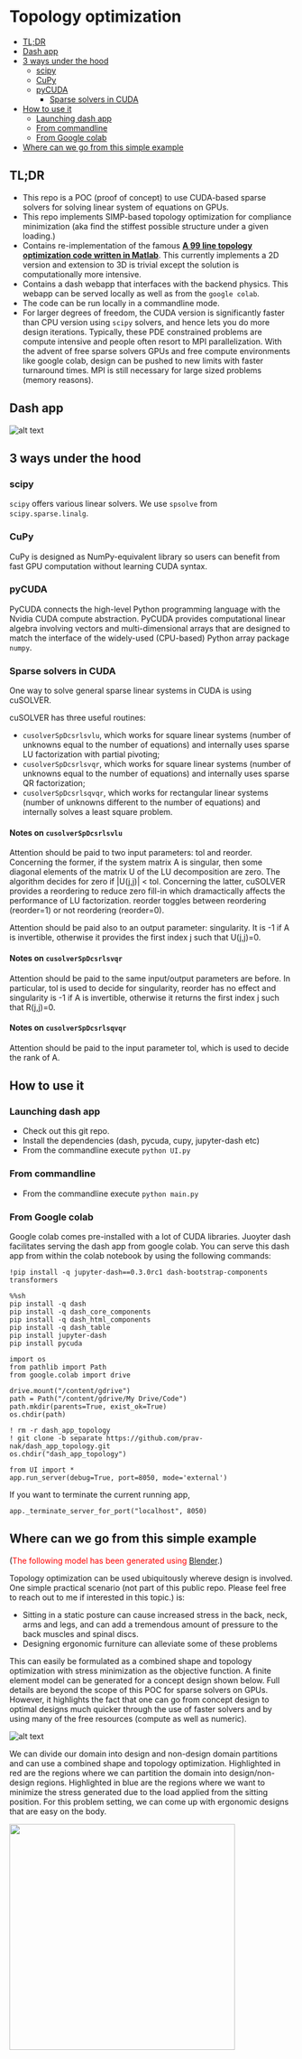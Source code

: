 # Topology optimization

- [TL;DR](#tldr)
- [Dash app](#dash)
- [3 ways under the hood](#3-ways-under-the-hood)
  - [scipy](#scipy)
  - [CuPy](#cupy)
  - [pyCUDA](#heading-1)
    - [Sparse solvers in CUDA](#sparse-solvers-in-cuda)
- [How to use it](#how-to-use-it)
  - [Launching dash app](#launching-dash-app)
  - [From commandline](#from-commandline)
  - [From Google colab](#from-google-colab)
- [Where can we go from this simple example](#where-can-we-go-from-this-simple-example)

<!-- toc -->

## TL;DR

- This repo is a POC (proof of concept) to use CUDA-based sparse solvers for solving linear system of equations on GPUs.
- This repo implements SIMP-based topology optimization for compliance minimization (aka find the stiffest possible structure under a given loading.)
- Contains re-implementation of the famous [**A 99 line topology optimization code written in Matlab**](https://www.topopt.mek.dtu.dk/Apps-and-software/A-99-line-topology-optimization-code-written-in-MATLAB). This currently implements a 2D version and extension to 3D is trivial except the solution is computationally more intensive.
- Contains a dash webapp that interfaces with the backend physics. This webapp can be served locally as well as from the `google colab`.
- The code can be run locally in a commandline mode.
- For larger degrees of freedom, the CUDA version is significantly faster than CPU version using `scipy` solvers, and hence lets you do more design iterations. Typically, these PDE constrained problems are compute intensive and people often resort to MPI parallelization. With the advent of free sparse solvers GPUs and free compute environments like google colab, design can be pushed to new limits with faster turnaround times. MPI is still necessary for large sized problems (memory reasons).

## Dash app

![alt text](assets/images/anim-opt.gif)

## 3 ways under the hood

### scipy

`scipy` offers various linear solvers. We use `spsolve` from `scipy.sparse.linalg`.

### CuPy

CuPy is designed as NumPy-equivalent library so users can benefit from fast GPU computation without learning CUDA syntax.

### pyCUDA

PyCUDA connects the high-level Python programming language with the Nvidia CUDA compute abstraction. PyCUDA provides computational linear algebra involving vectors and multi-dimensional arrays that are designed to match the interface of the widely-used (CPU-based) Python array package `numpy`.

### Sparse solvers in CUDA

One way to solve general sparse linear systems in CUDA is using cuSOLVER.

cuSOLVER has three useful routines:

- `cusolverSpDcsrlsvlu`, which works for square linear systems (number of unknowns equal to the number of equations) and internally uses sparse LU factorization with partial pivoting;
- `cusolverSpDcsrlsvqr`, which works for square linear systems (number of unknowns equal to the number of equations) and internally uses sparse QR factorization;
- `cusolverSpDcsrlsqvqr`, which works for rectangular linear systems (number of unknowns different to the number of equations) and internally solves a least square problem.

#### Notes on `cusolverSpDcsrlsvlu`

Attention should be paid to two input parameters: tol and reorder. Concerning the former, if the system matrix A is singular, then some diagonal elements of the matrix U of the LU decomposition are zero. The algorithm decides for zero if |U(j,j)| < tol.
Concerning the latter, cuSOLVER provides a reordering to reduce zero fill-in which dramactically affects the performance of LU factorization. reorder toggles between reordering (reorder=1) or not reordering (reorder=0).

Attention should be paid also to an output parameter: singularity. It is -1 if A is invertible, otherwise it provides the first index j such that U(j,j)=0.

#### Notes on `cusolverSpDcsrlsvqr`

Attention should be paid to the same input/output parameters are before. In particular, tol is used to decide for singularity, reorder has no effect and singularity is -1 if A is invertible, otherwise it returns the first index j such that R(j,j)=0.

#### Notes on `cusolverSpDcsrlsqvqr`

Attention should be paid to the input parameter tol, which is used to decide the rank of A.

## How to use it

### Launching dash app

- Check out this git repo.
- Install the dependencies (dash, pycuda, cupy, jupyter-dash etc)
- From the commandline execute `python UI.py`

### From commandline

- From the commandline execute `python main.py`

### From Google colab

Google colab comes pre-installed with a lot of CUDA libraries. Juoyter dash facilitates serving the dash app from google colab.
You can serve this dash app from within the colab notebook by using the following commands:

`!pip install -q jupyter-dash==0.3.0rc1 dash-bootstrap-components transformers`

```
%%sh
pip install -q dash
pip install -q dash_core_components
pip install -q dash_html_components
pip install -q dash_table
pip install jupyter-dash
pip install pycuda
```

```
import os
from pathlib import Path
from google.colab import drive

drive.mount("/content/gdrive")
path = Path("/content/gdrive/My Drive/Code")
path.mkdir(parents=True, exist_ok=True)
os.chdir(path)

! rm -r dash_app_topology
! git clone -b separate https://github.com/prav-nak/dash_app_topology.git
os.chdir("dash_app_topology")
```

```
from UI import *
app.run_server(debug=True, port=8050, mode='external')
```

If you want to terminate the current running app,

```
app._terminate_server_for_port("localhost", 8050)
```

## Where can we go from this simple example

(<span style="color:red">The following model has been generated using [Blender](https://www.blender.org/)</span>.)

Topology optimization can be used ubiquitously whereve design is involved. One simple practical scenario (not part of this public repo. Please feel free to reach out to me if interested in this topic.) is:

- Sitting in a static posture can cause increased stress in the back, neck, arms and legs, and can add a tremendous amount of pressure to the back muscles and spinal discs.
- Designing ergonomic furniture can alleviate some of these problems

This can easily be formulated as a combined shape and topology optimization with stress minimization as the objective function. A finite element model can be generated for a concept design shown below. Full details are beyond the scope of this POC for sparse solvers on GPUs. However, it highlights the fact that one can go from concept design to optimal designs much quicker through the use of faster solvers and by using many of the free resources (compute as well as numeric).

![alt text](assets/images/chair.gif)

We can divide our domain into design and non-design domain partitions and can use a combined shape and topology optimization. Highlighted in red are the regions where we can partition the domain into design/non-design regions. Highlighted in blue are the regions where we want to minimize the stress generated due to the load applied from the sitting position. For this problem setting, we can come up with ergonomic designs that are easy on the body.

<img src="assets/images/chair_side.png" width="400"/>
